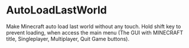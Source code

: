 # AutoLoadLastWorld
Make Minecraft auto load last world without any touch. Hold shift key to prevent loading, when access the main menu (The GUI with MINECRAFT title, Singleplayer, Multiplayer, Quit Game buttons).
